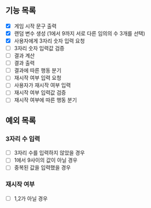 ## 기능 목록

- [x] 게임 시작 문구 출력
- [x] 랜덤 변수 생성 (1에서 9까지 서로 다른 임의의 수 3개를 선택)
- [x] 사용자에게 3자리 숫자 입력 요청
- [ ] 3자리 숫자 입력값 검증
- [ ] 결과 계산
- [ ] 결과 출력
- [ ] 결과에 따른 행동 분기
- [ ] 재시작 여부 입력 요청
- [ ] 사용자가 재시작 여부 입력
- [ ] 재시작 여부 입력값 검증
- [ ] 재시작 여부에 따른 행동 분기

## 예외 목록

### 3자리 수 입력

- [ ] 3자리 수를 입력하지 않았을 경우
- [ ] 1에서 9사이의 값이 아닐 경우
- [ ] 중복된 값을 입력했을 경우

### 재시작 여부

- [ ] 1,2가 아닐 경우